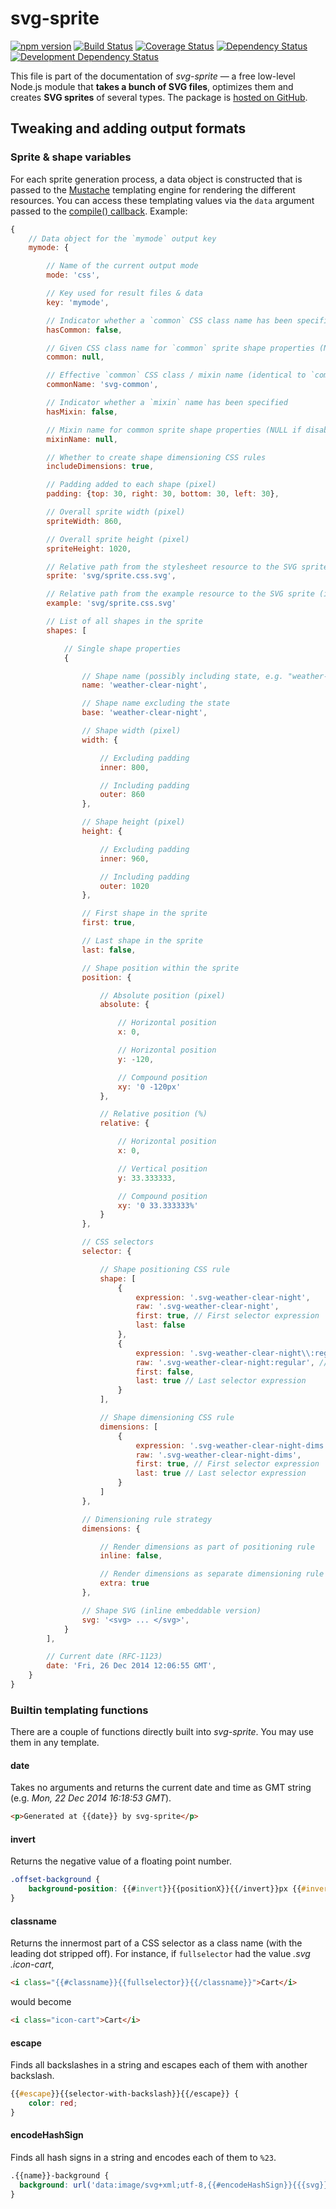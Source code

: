 # svg-sprite

[![npm version][npm-image]][npm-url] [![Build Status][ci-image]][ci-url] [![Coverage Status][coveralls-image]][coveralls-url] [![Dependency Status][depstat-image]][depstat-url] [![Development Dependency Status][devdepstat-image]][devdepstat-url]

This file is part of the documentation of *svg-sprite* — a free low-level Node.js module that **takes a bunch of SVG files**, optimizes them and creates **SVG sprites** of several types. The package is [hosted on GitHub](https://github.com/svg-sprite/svg-sprite).


## Tweaking and adding output formats

### Sprite & shape variables

For each sprite generation process, a data object is constructed that is passed to the [Mustache](https://mustache.github.io/) templating engine for rendering the different resources. You can access these templating values via the `data` argument passed to the [compile() callback](api.md#svgspritercompile-config--callback-). Example:

```js
{
    // Data object for the `mymode` output key
    mymode: {

        // Name of the current output mode
        mode: 'css',

        // Key used for result files & data
        key: 'mymode',

        // Indicator whether a `common` CSS class name has been specified
        hasCommon: false,

        // Given CSS class name for `common` sprite shape properties (NULL if disabled)
        common: null,

        // Effective `common` CSS class / mixin name (identical to `common`, defaulting to 'svg-common' if disabled)
        commonName: 'svg-common',

        // Indicator whether a `mixin` name has been specified
        hasMixin: false,

        // Mixin name for common sprite shape properties (NULL if disabled)
        mixinName: null,

        // Whether to create shape dimensioning CSS rules
        includeDimensions: true,

        // Padding added to each shape (pixel)
        padding: {top: 30, right: 30, bottom: 30, left: 30},

        // Overall sprite width (pixel)
        spriteWidth: 860,

        // Overall sprite height (pixel)
        spriteHeight: 1020,

        // Relative path from the stylesheet resource to the SVG sprite
        sprite: 'svg/sprite.css.svg',

        // Relative path from the example resource to the SVG sprite (if configured)
        example: 'svg/sprite.css.svg'

        // List of all shapes in the sprite
        shapes: [

            // Single shape properties
            {

                // Shape name (possibly including state, e.g. "weather-clear-night~hover")
                name: 'weather-clear-night',

                // Shape name excluding the state
                base: 'weather-clear-night',

                // Shape width (pixel)
                width: {

                    // Excluding padding
                    inner: 800,

                    // Including padding
                    outer: 860
                },

                // Shape height (pixel)
                height: {

                    // Excluding padding
                    inner: 960,

                    // Including padding
                    outer: 1020
                },

                // First shape in the sprite
                first: true,

                // Last shape in the sprite
                last: false,

                // Shape position within the sprite
                position: {

                    // Absolute position (pixel)
                    absolute: {

                        // Horizontal position
                        x: 0,

                        // Horizontal position
                        y: -120,

                        // Compound position
                        xy: '0 -120px'
                    },

                    // Relative position (%)
                    relative: {

                        // Horizontal position
                        x: 0,

                        // Vertical position
                        y: 33.333333,

                        // Compound position
                        xy: '0 33.333333%'
                    }
                },

                // CSS selectors
                selector: {

                    // Shape positioning CSS rule
                    shape: [
                        {
                            expression: '.svg-weather-clear-night',
                            raw: '.svg-weather-clear-night',
                            first: true, // First selector expression
                            last: false
                        },
                        {
                            expression: '.svg-weather-clear-night\\:regular',
                            raw: '.svg-weather-clear-night:regular', // Unescaped version
                            first: false,
                            last: true // Last selector expression
                        }
                    ],

                    // Shape dimensioning CSS rule
                    dimensions: [
                        {
                            expression: '.svg-weather-clear-night-dims',
                            raw: '.svg-weather-clear-night-dims',
                            first: true, // First selector expression
                            last: true // Last selector expression
                        }
                    ]
                },

                // Dimensioning rule strategy
                dimensions: {

                    // Render dimensions as part of positioning rule
                    inline: false,

                    // Render dimensions as separate dimensioning rule
                    extra: true
                },

                // Shape SVG (inline embeddable version)
                svg: '<svg> ... </svg>',
            }
        ],

        // Current date (RFC-1123)
        date: 'Fri, 26 Dec 2014 12:06:55 GMT',
    }
}
```


### Builtin templating functions

There are a couple of functions directly built into *svg-sprite*. You may use them in any template.

#### date

Takes no arguments and returns the current date and time as GMT string (e.g. *Mon, 22 Dec 2014 16:18:53 GMT*).

```html
<p>Generated at {{date}} by svg-sprite</p>
```

#### invert

Returns the negative value of a floating point number.

```css
.offset-background {
    background-position: {{#invert}}{{positionX}}{{/invert}}px {{#invert}}{{positionY}}{{/invert}}px;
}
```

#### classname

Returns the innermost part of a CSS selector as a class name (with the leading dot stripped off). For instance, if `fullselector` had the value *.svg .icon-cart*,

```html
<i class="{{#classname}}{{fullselector}}{{/classname}}">Cart</i>
```

would become

```html
<i class="icon-cart">Cart</i>
```

#### escape

Finds all backslashes in a string and escapes each of them with another backslash.

```css
{{#escape}}{{selector-with-backslash}}{{/escape}} {
    color: red;
}
```

#### encodeHashSign

Finds all hash signs in a string and encodes each of them to `%23`.

```css
.{{name}}-background {
  background: url('data:image/svg+xml;utf-8,{{#encodeHashSign}}{{{svg}}}{{/encodeHashSign}}') no-repeat;
}
```


[npm-url]: https://npmjs.org/package/svg-sprite
[npm-image]: https://img.shields.io/npm/v/svg-sprite

[ci-url]: https://github.com/svg-sprite/svg-sprite/actions?query=workflow%3ATests+branch%3Amain
[ci-image]: https://img.shields.io/github/workflow/status/svg-sprite/svg-sprite/Tests/main

[coveralls-url]: https://coveralls.io/github/svg-sprite/svg-sprite?branch=main
[coveralls-image]: https://img.shields.io/coveralls/github/svg-sprite/svg-sprite/main

[depstat-url]: https://david-dm.org/svg-sprite/svg-sprite
[depstat-image]: https://img.shields.io/david/svg-sprite/svg-sprite
[devdepstat-url]: https://david-dm.org/svg-sprite/svg-sprite?type=dev
[devdepstat-image]: https://img.shields.io/david/dev/svg-sprite/svg-sprite
